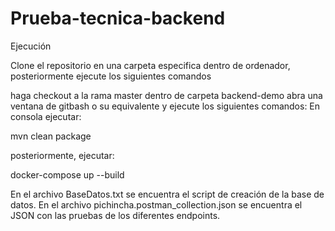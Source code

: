 # Prueba-tecnica-backend

Ejecución

Clone el repositorio en una carpeta especifica dentro de ordenador, posteriormente ejecute los siguientes comandos

haga checkout a la rama master
dentro de carpeta backend-demo abra una ventana de gitbash o su equivalente y ejecute los siguientes comandos:
En consola ejecutar:

mvn clean package

posteriormente, ejecutar:

docker-compose up --build

En el archivo BaseDatos.txt se encuentra el script de creación de la base de datos.
En el archivo pichincha.postman_collection.json se encuentra el JSON con las pruebas de los diferentes endpoints.
